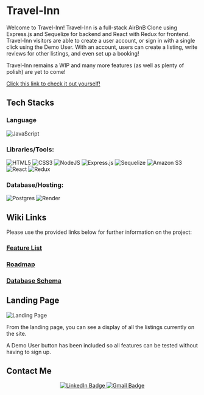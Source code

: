 # Travel-Inn

Welcome to Travel-Inn! Travel-Inn is a full-stack AirBnB Clone using Express.js and Sequelize for backend and React with Redux for frontend.  Travel-Inn visitors are able to create a user account, or sign in with a single click using the Demo User. With an account, users can create a listing, write reviews for other listings, and even set up a booking!

Travel-Inn remains a WIP and many more features (as well as plenty of polish) are yet to come!

[Click this link to check it out yourself!](https://travel-inn.onrender.com)

## Tech Stacks

### Language
![JavaScript](https://img.shields.io/badge/javascript-%23323330.svg?style=for-the-badge&logo=javascript&logoColor=%23F7DF1E)

### Libraries/Tools:
![HTML5](https://img.shields.io/badge/html5-%23E34F26.svg?style=for-the-badge&logo=html5&logoColor=white)
![CSS3](https://img.shields.io/badge/css3-%231572B6.svg?style=for-the-badge&logo=css3&logoColor=white)
![NodeJS](https://img.shields.io/badge/node.js-6DA55F?style=for-the-badge&logo=node.js&logoColor=white)
![Express.js](https://img.shields.io/badge/express.js-3670A0?style=for-the-badge&logo=express&logoColor=ffdd54)
![Sequelize](https://img.shields.io/badge/Sequelize-52B0E7?style=for-the-badge&logo=Sequelize&logoColor=white)
![Amazon S3](https://img.shields.io/static/v1?style=for-the-badge&message=Amazon+S3&color=569A31&logo=Amazon+S3&logoColor=FFFFFF&label=)
![React](https://img.shields.io/badge/react-%2320232a.svg?style=for-the-badge&logo=react&logoColor=%2361DAFB)
![Redux](https://img.shields.io/badge/redux-%23593d88.svg?style=for-the-badge&logo=redux&logoColor=white)

### Database/Hosting:
![Postgres](https://img.shields.io/badge/postgres-%23316192.svg?style=for-the-badge&logo=postgresql&logoColor=white)
![Render](https://img.shields.io/badge/Render-%46E3B7.svg?style=for-the-badge&logo=render&logoColor=white)

## Wiki Links

Please use the provided links below for further information on the project:

### [Feature List](https://github.com/ChristoGrab/AirBnB-Project/wiki/Feature-List)

### [Roadmap](https://github.com/ChristoGrab/AirBnB-Project/wiki/Roadmap)

### [Database Schema](https://github.com/ChristoGrab/AirBnB-Project/wiki/Database-Schema)

## Landing Page

![Landing Page](./frontend/src/assets/Landing-Page.png)

From the landing page, you can see a display of all the listings currently on the site.

A Demo User button has been included so all features can be tested without having to sign up.

## Contact Me

<div id="header" align="center">
  <div id="badges">
  
  <a href="https://www.linkedin.com/in/christo-grabowski-894a82a6" target="_blank">
    <img src="https://img.shields.io/badge/LinkedIn-blue?style=for-the-badge&logo=linkedin&logoColor=white" alt="LinkedIn Badge"/>
  </a>
    
  <a href="mailto:christo.grab@gmail.com" target="_blank">
    <img src="https://img.shields.io/badge/Gmail-D14836?style=for-the-badge&logo=gmail&logoColor=white" alt="Gmail Badge"/>
  </a>
  </div>
</div>
